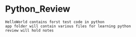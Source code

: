# Python_Review
    
    HelloWorld contains forst test code in python
    app folder will contain various files for learning python
    review will hold notes

